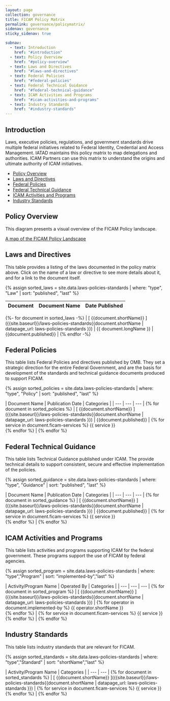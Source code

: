 ```yaml
---
layout: page
collection: governance
title: FICAM Policy Matrix
permalink: governance/policymatrix/
sidenav: governance
sticky_sidenav: true

subnav:
  - text: Introduction
    href: "#introduction"
  - text: Policy Overview
    href: "#policy-overview"
  - text: Laws and Directives
    href: "#laws-and-directives"
  - text: Federal Policies
    href: "#federal-policies"
  - text: Federal Technical Guidance
    href: "#federal-technical-guidance"
  - text: ICAM Activities and Programs
    href: "#icam-activities-and-programs"
  - text: Industry Standards
    href: "#industry-standards"
---
```


## Introduction

Laws, executive policies, regulations, and government standards drive multiple federal initiatives related to Federal Identity, Credential and Access Management. IATAD maintains this policy matrix to map delegations and authorities. ICAM Partners can use this matrix to understand the origins and ultimate authority of ICAM initiatives.

* [Policy Overview](#policy-overview)
* [Laws and Directives](#laws-and-directives)
* [Federal Policies](#federal-policies)
* [Federal Technical Guidance](#federal-technical-guidance)
* [ICAM Activities and Programs](#icam-activities-and-programs)
* [Industry Standards](#industry-standards)

## Policy Overview

This diagram presents a visual overview of the FICAM Policy landscape.

[A map of the FICAM Policy Landscape]({{site.baseurl}}/governance/policymap)

## Laws and Directives

This table provides a listing of the laws documented in the policy matrix above. Click on the name of a law or directive to see more details about it, and for a link to the document itself.

{% assign sorted_laws = site.data.laws-policies-standards | where: "type", "Law" | sort: "published", "last" %}

| Document | Document Name | Date Published |
| --- | --- | --- |
{%- for document in sorted_laws -%}
| [ {{document.shortName}} ]({{site.baseurl}}/laws-policies-standards{{document.shortName | datapage_url: laws-policies-standards }}) | {{ document.longName }} | {{document.published}} |
{% endfor -%}

## Federal Policies

This table lists Federal Policies and directives published by OMB. They set a strategic direction for the entire Federal Government, and are the basis for development of the standards and technical guidance documents produced to support FICAM.

{% assign sorted_policies = site.data.laws-policies-standards | where: "type", "Policy" | sort: "published", "last" %}

| Document Name | Publication Date | Categories |
| --- | --- | --- | {% for document in sorted_policies %}
| [ {{document.shortName}} ]({{site.baseurl}}/laws-policies-standards{{document.shortName | datapage_url: laws-policies-standards }}) | {{document.published}} | {% for service in document.ficam-services %} {{ service }}<br/> {% endfor %} | {% endfor %}

## Federal Technical Guidance

This table lists Technical Guidance published under ICAM. The provide technical details to support consistent, secure and effective implementation of the policies.

{% assign sorted_guidance = site.data.laws-policies-standards | where: "type", "Guidance" | sort: "published", "last" %}

| Document Name | Publication Date | Categories |
| --- | --- | --- | {% for document in sorted_guidance %}
| [ {{document.shortName}} ]({{site.baseurl}}/laws-policies-standards{{document.shortName | datapage_url: laws-policies-standards }}) | {{document.published}} | {% for service in document.ficam-services %} {{ service }}<br/> {% endfor %} | {% endfor %}

## ICAM Activities and Programs

This table lists activities and programs supporting ICAM for the federal government. These programs support the use of FICAM by federal agencies.

{% assign sorted_program = site.data.laws-policies-standards | where: "type","Program" | sort: "implemented-by","last" %}

| Activity/Program Name | Operated By | Categories |
| --- | --- | --- | {% for document in sorted_program %}
| [ {{document.shortName}} ]({{site.baseurl}}/laws-policies-standards{{document.shortName | datapage_url: laws-policies-standards }}) | {% for operator in document.implemented-by %} {{ operator.shortName }}<br/> {% endfor %} | {% for service in document.ficam-services %} {{ service }}<br/> {% endfor %} | {% endfor %}

## Industry Standards

This table lists industry standards that are relevant for FICAM.

{% assign sorted_standards = site.data.laws-policies-standards | where: "type","Standard" | sort: "shortName","last" %}

| Activity/Program Name | Categories |
| --- |  --- | {% for document in sorted_standards %}
| [ {{document.shortName}} ]({{site.baseurl}}/laws-policies-standards{{document.shortName | datapage_url: laws-policies-standards }}) | {% for service in document.ficam-services %} {{ service }}<br/> {% endfor %} | {% endfor %}
